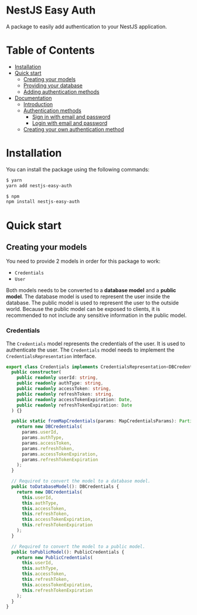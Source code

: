 # NestJS Easy Auth

A package to easily add authentication to your NestJS application.

# Table of Contents

- [Installation](#installation)
- [Quick start](#quick-start)
    - [Creating your models](#creating-your-models)
    - [Providing your database](#providing-your-database)
    - [Adding authentication methods](#adding-authentication-methods)
- [Documentation](#documentation)
    - [Introduction](#introduction)
    - [Authentication methods](#authentication-methods)
        - [Sign in with email and password](#sign-in-with-email-and-password)
        - [Login with email and password](#login-with-email-and-password)
    - [Creating your own authentication method](#creating-your-own-authentication-method)

# Installation

You can install the package using the following commands:

```bash
$ yarn
yarn add nestjs-easy-auth

$ npm
npm install nestjs-easy-auth
```

# Quick start

## Creating your models

You need to provide 2 models in order for this package to work:
- `Credentials`
- `User`

Both models needs to be converted to a **database model** and a **public model**. The database model is used to represent the user inside the database. The public model is used to represent the user to the outside world. Because the public model can be exposed to clients, it is recommended to not include any sensitive information in the public model.

### Credentials

The `Credentials` model represents the credentials of the user. It is used to authenticate the user. The `Credentials` model needs to implement the `CredentialsRepresentation` interface.

```ts
export class Credentials implements CredentialsRepresentation<DBCredentials, PublicCredentials> {
  public constructor(
    public readonly userId: string,
    public readonly authType: string,
    public readonly accessToken: string,
    public readonly refreshToken: string,
    public readonly accessTokenExpiration: Date,
    public readonly refreshTokenExpiration: Date
  ) {}

  public static fromMapCredentials(params: MapCredentialsParams): Partial<DBCredentials> {
    return new DBCredentials(
      params.userId,
      params.authType,
      params.accessToken,
      params.refreshToken,
      params.accessTokenExpiration,
      params.refreshTokenExpiration
    );
  }

  // Required to convert the model to a database model.
  public toDatabaseModel(): DBCredentials {
    return new DBCredentials(
      this.userId,
      this.authType,
      this.accessToken,
      this.refreshToken,
      this.accessTokenExpiration,
      this.refreshTokenExpiration
    );
  }

  // Required to convert the model to a public model.
  public toPublicModel(): PublicCredentials {
    return new PublicCredentials(
      this.userId,
      this.authType,
      this.accessToken,
      this.refreshToken,
      this.accessTokenExpiration,
      this.refreshTokenExpiration
    );
  }
}
```
